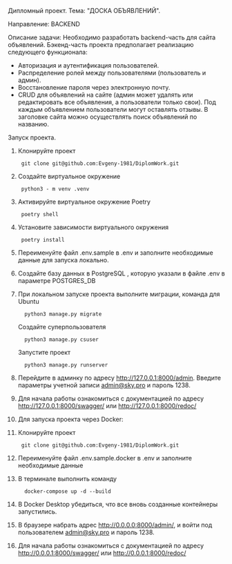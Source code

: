 Дипломный проект. Тема: "ДОСКА ОБЪЯВЛЕНИЙ".

Направление: BACKEND

Описание задачи:
Необходимо разработать backend-часть для сайта объявлений.
Бэкенд-часть проекта предполагает реализацию следующего функционала:

- Авторизация и аутентификация пользователей.
- Распределение ролей между пользователями (пользователь и админ).
- Восстановление пароля через электронную почту.
- CRUD для объявлений на сайте (админ может удалять или редактировать все объявления, а пользователи только свои).
  Под каждым объявлением пользователи могут оставлять отзывы.
  В заголовке сайта можно осуществлять поиск объявлений по названию.

Запуск проекта.

1. Клонируйте проект

        git clone git@github.com:Evgeny-1981/DiplomWork.git
2. Создайте виртуальное окружение

        python3 - m venv .venv
3. Активируйте виртуальное окружение Poetry

        poetry shell
4. Установите зависимости виртуального окружения

        poetry install
5. Переименуйте файл .env.sample в .env и заполните необходимые данные для запуска локально.
6. Создайте базу данных в PostgreSQL , которую указали в файле .env в параметре POSTGRES_DB
7. При локальном запуске проекта выполните миграции, команда для Ubuntu

         python3 manage.py migrate
   Создайте суперпользователя

         python3 manage.py csuser

   Запустите проект

         python3 manage.py runserver
8. Перейдите в админку по адресу http://127.0.0.1:8000/admin. Введите параметры учетной записи admin@sky.pro
   и пароль 1238.
9. Для начала работы ознакомиться с документацией по адресу http://127.0.0.1:8000/swagger/
   или http://127.0.0.1:8000/redoc/


10. Для запуска проекта через Docker:

1. Клонируйте проект

        git clone git@github.com:Evgeny-1981/DiplomWork.git
2. Переименуйте файл .env.sample.docker в .env и заполните необходимые данные
3. В терминале выполнить команду

         docker-compose up -d --build
4. В Docker Desktop убедиться, что все вновь созданные контейнеры запустились.
5. В браузере набрать адрес http://0.0.0.0:8000/admin/, и войти под пользователем admin@sky.pro
   и пароль 1238.
6. Для начала работы ознакомиться с документацией по адресу http://0.0.0.1:8000/swagger/
   или http://0.0.0.1:8000/redoc/


